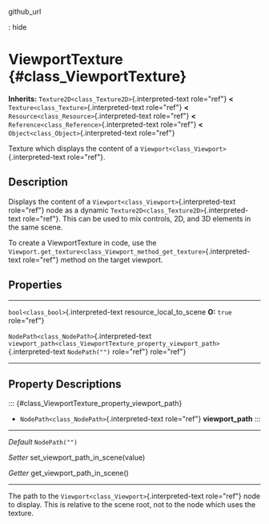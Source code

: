 github\_url

:   hide

ViewportTexture {#class_ViewportTexture}
===============

**Inherits:** `Texture2D<class_Texture2D>`{.interpreted-text role="ref"}
**\<** `Texture<class_Texture>`{.interpreted-text role="ref"} **\<**
`Resource<class_Resource>`{.interpreted-text role="ref"} **\<**
`Reference<class_Reference>`{.interpreted-text role="ref"} **\<**
`Object<class_Object>`{.interpreted-text role="ref"}

Texture which displays the content of a
`Viewport<class_Viewport>`{.interpreted-text role="ref"}.

Description
-----------

Displays the content of a `Viewport<class_Viewport>`{.interpreted-text
role="ref"} node as a dynamic
`Texture2D<class_Texture2D>`{.interpreted-text role="ref"}. This can be
used to mix controls, 2D, and 3D elements in the same scene.

To create a ViewportTexture in code, use the
`Viewport.get_texture<class_Viewport_method_get_texture>`{.interpreted-text
role="ref"} method on the target viewport.

Properties
----------

  ---------------------------------------------- --------------------------------------------------------------------------------- ----------------
  `bool<class_bool>`{.interpreted-text           resource\_local\_to\_scene                                                        **O:** `true`
  role="ref"}                                                                                                                      

  `NodePath<class_NodePath>`{.interpreted-text   `viewport_path<class_ViewportTexture_property_viewport_path>`{.interpreted-text   `NodePath("")`
  role="ref"}                                    role="ref"}                                                                       
  ---------------------------------------------- --------------------------------------------------------------------------------- ----------------

Property Descriptions
---------------------

::: {#class_ViewportTexture_property_viewport_path}
-   `NodePath<class_NodePath>`{.interpreted-text role="ref"}
    **viewport\_path**
:::

  ----------- ---------------------------------------
  *Default*   `NodePath("")`

  *Setter*    set\_viewport\_path\_in\_scene(value)

  *Getter*    get\_viewport\_path\_in\_scene()
  ----------- ---------------------------------------

The path to the `Viewport<class_Viewport>`{.interpreted-text role="ref"}
node to display. This is relative to the scene root, not to the node
which uses the texture.
